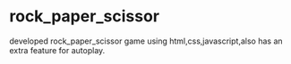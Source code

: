 # rock_paper_scissor
developed rock_paper_scissor game using html,css,javascript,also has an extra feature for autoplay.

